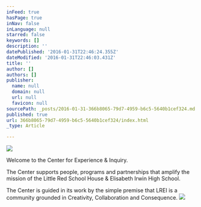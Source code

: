 ```yaml
---
inFeed: true
hasPage: true
inNav: false
inLanguage: null
starred: false
keywords: []
description: ''
datePublished: '2016-01-31T22:46:24.355Z'
dateModified: '2016-01-31T22:46:03.431Z'
title: ''
author: []
authors: []
publisher:
  name: null
  domain: null
  url: null
  favicon: null
sourcePath: _posts/2016-01-31-366b8065-79d7-4959-b6c5-5640b1cef324.md
published: true
url: 366b8065-79d7-4959-b6c5-5640b1cef324/index.html
_type: Article

---
```

![](https://the-grid-user-content.s3-us-west-2.amazonaws.com/955ae451-54ed-4c2e-95bd-ee516d75d4a1.jpg)

Welcome to the Center for Experience & Inquiry.

The Center supports people, programs and partnerships that amplify the mission of the Little Red School House & Elisabeth Irwin High School.

The Center is guided in its work by the simple premise that LREI is a community grounded in Creativity, Collaboration and Consequence.
![](https://the-grid-user-content.s3-us-west-2.amazonaws.com/15adc461-8e14-4ca5-ac35-d8d1cd70ad32.png)